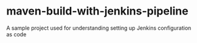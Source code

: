 # maven-build-with-jenkins-pipeline
A sample project used for understanding setting up Jenkins configuration as code
